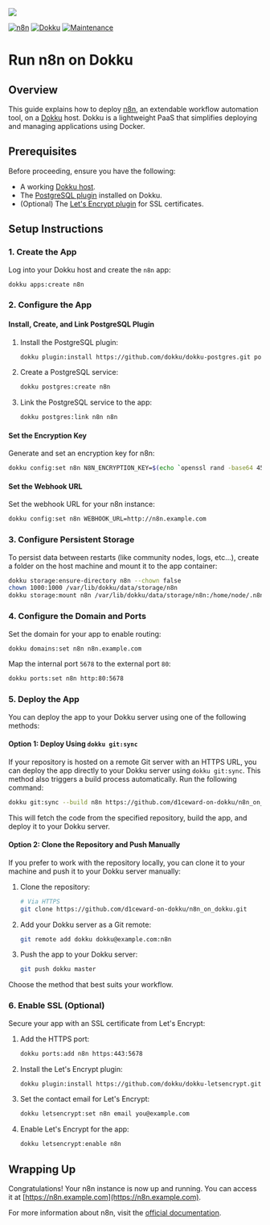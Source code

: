 ![](.github/images/repo_header.png)

[![n8n](https://img.shields.io/badge/n8n-1.103.2-blue.svg)](https://github.com/n8n-io/n8n/releases/tag/n8n%401.103.2)
[![Dokku](https://img.shields.io/badge/Dokku-Repo-blue.svg)](https://github.com/dokku/dokku)
[![Maintenance](https://img.shields.io/badge/Maintained%3F-yes-green.svg)](https://github.com/d1ceward-on-dokku/minio_on_dokku/graphs/commit-activity)
# Run n8n on Dokku

## Overview

This guide explains how to deploy [n8n](https://n8n.io/), an extendable workflow automation tool, on a [Dokku](http://dokku.viewdocs.io/dokku/) host. Dokku is a lightweight PaaS that simplifies deploying and managing applications using Docker.

## Prerequisites

Before proceeding, ensure you have the following:

- A working [Dokku host](http://dokku.viewdocs.io/dokku/getting-started/installation/).
- The [PostgreSQL plugin](https://github.com/dokku/dokku-postgres) installed on Dokku.
- (Optional) The [Let's Encrypt plugin](https://github.com/dokku/dokku-letsencrypt) for SSL certificates.

## Setup Instructions

### 1. Create the App

Log into your Dokku host and create the `n8n` app:

```bash
dokku apps:create n8n
```

### 2. Configure the App

#### Install, Create, and Link PostgreSQL Plugin

1. Install the PostgreSQL plugin:

    ```bash
    dokku plugin:install https://github.com/dokku/dokku-postgres.git postgres
    ```

2. Create a PostgreSQL service:

    ```bash
    dokku postgres:create n8n
    ```

3. Link the PostgreSQL service to the app:

    ```bash
    dokku postgres:link n8n n8n
    ```

#### Set the Encryption Key

Generate and set an encryption key for n8n:

```bash
dokku config:set n8n N8N_ENCRYPTION_KEY=$(echo `openssl rand -base64 45` | tr -d \=+ | cut -c 1-32)
```

#### Set the Webhook URL

Set the webhook URL for your n8n instance:

```bash
dokku config:set n8n WEBHOOK_URL=http://n8n.example.com
```

### 3. Configure Persistent Storage

To persist data between restarts (like community nodes, logs, etc...), create a folder on the host machine and mount it to the app container:

```bash
dokku storage:ensure-directory n8n --chown false
chown 1000:1000 /var/lib/dokku/data/storage/n8n
dokku storage:mount n8n /var/lib/dokku/data/storage/n8n:/home/node/.n8n
```

### 4. Configure the Domain and Ports

Set the domain for your app to enable routing:

```bash
dokku domains:set n8n n8n.example.com
```

Map the internal port `5678` to the external port `80`:

```bash
dokku ports:set n8n http:80:5678
```

### 5. Deploy the App

You can deploy the app to your Dokku server using one of the following methods:

#### Option 1: Deploy Using `dokku git:sync`

If your repository is hosted on a remote Git server with an HTTPS URL, you can deploy the app directly to your Dokku server using `dokku git:sync`. This method also triggers a build process automatically. Run the following command:

```bash
dokku git:sync --build n8n https://github.com/d1ceward-on-dokku/n8n_on_dokku.git
```

This will fetch the code from the specified repository, build the app, and deploy it to your Dokku server.

#### Option 2: Clone the Repository and Push Manually

If you prefer to work with the repository locally, you can clone it to your machine and push it to your Dokku server manually:

1. Clone the repository:

    ```bash
    # Via HTTPS
    git clone https://github.com/d1ceward-on-dokku/n8n_on_dokku.git
    ```

2. Add your Dokku server as a Git remote:

    ```bash
    git remote add dokku dokku@example.com:n8n
    ```

3. Push the app to your Dokku server:

    ```bash
    git push dokku master
    ```

Choose the method that best suits your workflow.

### 6. Enable SSL (Optional)

Secure your app with an SSL certificate from Let's Encrypt:

1. Add the HTTPS port:

    ```bash
    dokku ports:add n8n https:443:5678
    ```

2. Install the Let's Encrypt plugin:

    ```bash
    dokku plugin:install https://github.com/dokku/dokku-letsencrypt.git
    ```

3. Set the contact email for Let's Encrypt:

    ```bash
    dokku letsencrypt:set n8n email you@example.com
    ```

4. Enable Let's Encrypt for the app:

    ```bash
    dokku letsencrypt:enable n8n
    ```

## Wrapping Up

Congratulations! Your n8n instance is now up and running. You can access it at [https://n8n.example.com](https://n8n.example.com).

For more information about n8n, visit the [official documentation](https://docs.n8n.io/).
